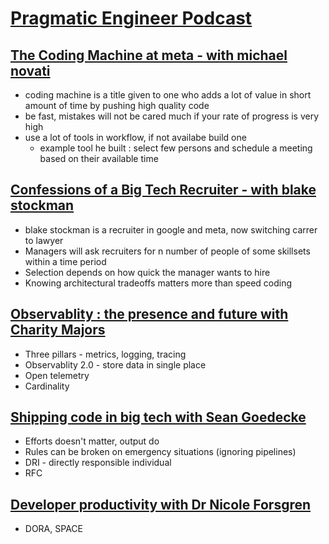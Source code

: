 # [Pragmatic Engineer Podcast](https://open.spotify.com/show/2Bho9xCbOQMWMJ7UKmqCzD)

## [The Coding Machine at meta - with michael novati](https://open.spotify.com/episode/5hQLIe1hpzcZX86OE1gzqg?si=JgdpV3UlSyyIJ-dI9OyMAA)
- coding machine is a title given to one who adds a lot of value in short amount of time by pushing high quality code
- be fast, mistakes will not be cared much if your rate of progress is very high
- use a lot of tools in workflow, if not availabe build one
  - example tool he built : select few persons and schedule a meeting based on their available time

## [Confessions of a Big Tech Recruiter - with blake stockman](https://open.spotify.com/episode/6sA61MOBigTij6EnBEORjk)
- blake stockman is a recruiter in google and meta, now switching carrer to lawyer
- Managers will ask recruiters for n number of people of some skillsets within a time period  
- Selection depends on how quick the manager wants to hire 
- Knowing architectural tradeoffs matters more than speed coding 


## [Observablity : the presence and future with Charity Majors](https://open.spotify.com/episode/1zmtMW9QQQaLzclUVQpYM4) 
- Three pillars - metrics, logging, tracing 
- Observablity 2.0 - store data in single place 
- Open telemetry 
- Cardinality 

## [Shipping code in big tech with Sean Goedecke](https://open.spotify.com/episode/4wRNgNLnL5EjzeCqWDEE9d)
- Efforts doesn't matter, output do 
- Rules can be broken on emergency situations (ignoring pipelines) 
- DRI - directly responsible individual  
- RFC 

## [Developer productivity with Dr Nicole Forsgren](https://open.spotify.com/episode/7kZtKbs8Up72Dr43uATR3n)
- DORA, SPACE
